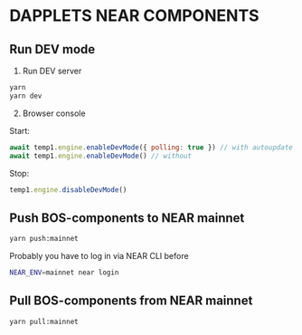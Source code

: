 # DAPPLETS NEAR COMPONENTS

## Run DEV mode

1. Run DEV server

```sh
yarn
yarn dev
```

2. Browser console

Start:

```js
await temp1.engine.enableDevMode({ polling: true }) // with autoupdate
await temp1.engine.enableDevMode() // without
```

Stop:

```js
temp1.engine.disableDevMode()
```

## Push BOS-components to NEAR mainnet

```sh
yarn push:mainnet
```

Probably you have to log in via NEAR CLI before

```sh
NEAR_ENV=mainnet near login
```

## Pull BOS-components from NEAR mainnet

```sh
yarn pull:mainnet
```